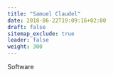 ```yaml
---
title: "Samuel Claudel"
date: 2018-06-22T19:09:16+02:00
draft: false
sitemap_exclude: true
leader: false
weight: 300
---
```


Software
